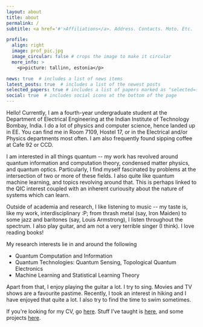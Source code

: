 ```yaml
---
layout: about
title: about
permalink: /
subtitle: <a href='#'>Affiliations</a>. Address. Contacts. Moto. Etc.

profile:
  align: right
  image: prof_pic.jpg
  image_circular: false # crops the image to make it circular
  more_info: >
    <p>picture: tallinn, estonia</p>

news: true  # includes a list of news items
latest_posts: true  # includes a list of the newest posts
selected_papers: true # includes a list of papers marked as "selected={true}"
social: true  # includes social icons at the bottom of the page
---
```


Hello! Currently, I am a fourth-year undergraduate student at the Department of Electrical Engineering at the Indian Institute of Technology Bombay, India. I do a lot of physics and computer science, hence landed up in EE. You can find me in Room 7109, Hostel 17, or in the Electrical and/or Physics departments most often. I am also frequently found sipping coffee at Cafe 92 or CCD.

I am interested in all things quantum -- my work has revolved around quantum information and computation theory, condensed matter physics, and quantum optics. Particularly, I find myself fascinated by problems at the intersection of two or more of these fields. I also quite like quantum machine learning, and topics revolving around that. This is perhaps linked to the QIC interest coupled with an inherent curiousity about the nature of systems which can learn.

Outside of academia and research, I like listening to music -- my taste is, like my work, interdisciplinary :P; from thrash metal (say, Iron Maiden) to some jazz and baritones (say, Louis Armstrong), I listen throughout the spectrum. I also play guitar, and am not a very terrible singer (I think). I love reading books!


My research interests lie in and around the following 

- Quantum Computation and Information
- Quantum Technologies: Quantum Sensing, Topological Quantum Electronics
- Machine Learning and Statistical Learning Theory

Apart from that, I enjoy playing the guitar a lot. I try to sing. Movies and TV shows are a favourite pastime. Recently, I took an interest in hiking and I have enjoyed that quite a lot. I also try to find the time to swim sometimes.


If you're looking for my CV, go [here](https://siddhant-midha.github.io/assets/pdf/cv.pdf). Stuff I've taught is [here](https://siddhant-midha.github.io/teaching/), and some projects [here](https://siddhant-midha.github.io/projects/). 

